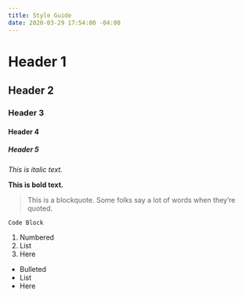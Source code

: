 ```yaml
---
title: Style Guide
date: 2020-03-29 17:54:00 -04:00
---
```


# Header 1

## Header 2

### Header 3

#### Header 4

##### Header 5

*This is italic text.*

**This is bold text.**

> This is a blockquote. Some folks say a lot of words when they’re quoted.

`Code Block`

1. Numbered
2. List
3. Here

* Bulleted
* List
* Here